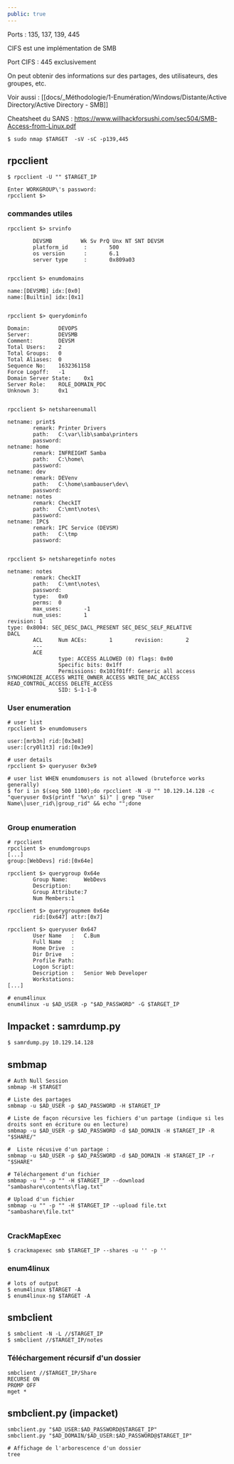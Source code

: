```yaml
---
public: true
---
```


Ports : 135, 137, 139, 445

CIFS est une implémentation de SMB

Port CIFS : 445 exclusivement

On peut obtenir des informations sur des partages, des utilisateurs, des groupes, etc.

Voir aussi : [[docs/_Méthodologie/1-Enumération/Windows/Distante/Active Directory/Active Directory - SMB]]

Cheatsheet du SANS : <https://www.willhackforsushi.com/sec504/SMB-Access-from-Linux.pdf>

```
$ sudo nmap $TARGET  -sV -sC -p139,445
```

## rpcclient

```
$ rpcclient -U "" $TARGET_IP 

Enter WORKGROUP\'s password:
rpcclient $> 
```

### commandes utiles

```
rpcclient $> srvinfo

        DEVSMB         Wk Sv PrQ Unx NT SNT DEVSM
        platform_id     :       500
        os version      :       6.1
        server type     :       0x809a03
		
		
rpcclient $> enumdomains

name:[DEVSMB] idx:[0x0]
name:[Builtin] idx:[0x1]


rpcclient $> querydominfo

Domain:         DEVOPS
Server:         DEVSMB
Comment:        DEVSM
Total Users:    2
Total Groups:   0
Total Aliases:  0
Sequence No:    1632361158
Force Logoff:   -1
Domain Server State:    0x1
Server Role:    ROLE_DOMAIN_PDC
Unknown 3:      0x1


rpcclient $> netshareenumall

netname: print$
        remark: Printer Drivers
        path:   C:\var\lib\samba\printers
        password:
netname: home
        remark: INFREIGHT Samba
        path:   C:\home\
        password:
netname: dev
        remark: DEVenv
        path:   C:\home\sambauser\dev\
        password:
netname: notes
        remark: CheckIT
        path:   C:\mnt\notes\
        password:
netname: IPC$
        remark: IPC Service (DEVSM)
        path:   C:\tmp
        password:
		
		
rpcclient $> netsharegetinfo notes

netname: notes
        remark: CheckIT
        path:   C:\mnt\notes\
        password:
        type:   0x0
        perms:  0
        max_uses:       -1
        num_uses:       1
revision: 1
type: 0x8004: SEC_DESC_DACL_PRESENT SEC_DESC_SELF_RELATIVE 
DACL
        ACL     Num ACEs:       1       revision:       2
        ---
        ACE
                type: ACCESS ALLOWED (0) flags: 0x00 
                Specific bits: 0x1ff
                Permissions: 0x101f01ff: Generic all access SYNCHRONIZE_ACCESS WRITE_OWNER_ACCESS WRITE_DAC_ACCESS READ_CONTROL_ACCESS DELETE_ACCESS 
                SID: S-1-1-0
```

### User enumeration

```
# user list
rpcclient $> enumdomusers

user:[mrb3n] rid:[0x3e8]
user:[cry0l1t3] rid:[0x3e9]

# user details
rpcclient $> queryuser 0x3e9

# user list WHEN enumdomusers is not allowed (bruteforce works generally)
$ for i in $(seq 500 1100);do rpcclient -N -U "" 10.129.14.128 -c "queryuser 0x$(printf '%x\n' $i)" | grep "User Name\|user_rid\|group_rid" && echo "";done


```

### Group enumeration

```
# rpcclient
rpcclient $> enumdomgroups
[...]
group:[WebDevs] rid:[0x64e]

rpcclient $> querygroup 0x64e
        Group Name:     WebDevs
        Description:
        Group Attribute:7
        Num Members:1

rpcclient $> querygroupmem 0x64e
        rid:[0x647] attr:[0x7]

rpcclient $> queryuser 0x647
        User Name   :   C.Bum
        Full Name   :
        Home Drive  :
        Dir Drive   :
        Profile Path:
        Logon Script:
        Description :   Senior Web Developer
        Workstations:
[...]

# enum4linux
enum4linux -u $AD_USER -p "$AD_PASSWORD" -G $TARGET_IP 

```

## Impacket : samrdump.py

```shell-session
$ samrdump.py 10.129.14.128
```

## smbmap

```shell-session
# Auth Null Session
smbmap -H $TARGET

# Liste des partages
smbmap -u $AD_USER -p $AD_PASSWORD -H $TARGET_IP

# Liste de façon récursive les fichiers d'un partage (indique si les droits sont en écriture ou en lecture)
smbmap -u $AD_USER -p $AD_PASSWORD -d $AD_DOMAIN -H $TARGET_IP -R "$SHARE/"

#  Liste récusive d'un partage :
smbmap -u $AD_USER -p $AD_PASSWORD -d $AD_DOMAIN -H $TARGET_IP -r "$SHARE"

# Téléchargement d'un fichier 
smbmap -u "" -p "" -H $TARGET_IP --download  "sambashare\contents\flag.txt"

# Upload d'un fichier 
smbmap -u "" -p "" -H $TARGET_IP --upload file.txt "sambashare\file.txt"


```

### CrackMapExec

```shell-session
$ crackmapexec smb $TARGET_IP --shares -u '' -p ''
```

### enum4linux

```shell-session
# lots of output
$ enum4linux $TARGET -A
$ enum4linux-ng $TARGET -A
```

## smbclient

```
$ smbclient -N -L //$TARGET_IP
$ smbclient //$TARGET_IP/notes
```

### Téléchargement récursif d'un dossier

```shell
smbclient //$TARGET_IP/Share
RECURSE ON
PROMP OFF
mget *
```

## smbclient.py (impacket)

```
smbclient.py "$AD_USER:$AD_PASSWORD@$TARGET_IP"
smbclient.py "$AD_DOMAIN/$AD_USER:$AD_PASSWORD@$TARGET_IP"

# Affichage de l'arborescence d'un dossier
tree
```
